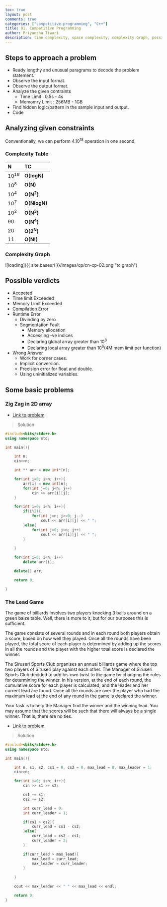 ```yaml
---
toc: true
layout: post
comments: true
categories: ["competitive-programming", "C++"]
title: 01. Competitive Programming 
author: Priyanshu Tiwari
description: time complexity, space complexity, complexity Graph, possible verdicts
---
```


## Steps to approach a problem

* Ready lengthy and unusual paragrams to decode the problem statement.
* Observe the input format.
* Observe the output format.
* Analyze the given contraints
    - Time Limit : 0.5s - 4s
    - Memomry Limit : 256MB - 1GB
* Find hidden logic/pattern in the sample input and output.
* Code

## Analyzing given constraints

Conventionally, we can perform 4.10<sup>18</sup> operation in one second.

### Complexity Table

| N | TC |
| :-- | :-- |
| 10<sup>18</sup> | **O(logN)** |
| 10<sup>8</sup> | **O(N)** |
| 10<sup>4</sup> | **O(N<sup>2</sup>)** |
| 10<sup>7</sup> | **O(NlogN)** |
| 10<sup>2</sup> | **O(N<sup>3</sup>)** |
| 90 | **O(N<sup>4</sup>)** |
| 20 | **O(2<sup>N</sup>)** |
| 11 | **O(N!)** |

### Complexity Graph

![loading]({{ site.baseurl }}/images/cp/cn-cp-02.png "tc graph")

## Possible verdicts

* Accpeted
* Time limit Exceeded
* Memory Limit Exceeded
* Compilation Error
* Runtime Error
    - Divinding by zero
    - Segmentation Fault 
        - Memory allocation
        - Accessing -ve indices
        - Declaring global array greater than 10<sup>8</sup>
        - Declaring local array greater than 10<sup>6</sup>(4M mem limit per function)
* Wrong Answer
    - Work for corner cases.
    - Implicit conversion.
    - Precision error for float and double.
    - Using uninitialized variables.

## Some basic problems


### Zig Zag in 2D array

* [Link to problem](https://classroom.codingninjas.com//app/classroom/me/430/content/7195/offering/50385/problem/3023)

> Solution

```cpp
#include<bits/stdc++.h>
using namespace std;

int main(){

    int n;
    cin>>n;

    int ** arr = new int*[n];

    for(int i=0; i<n; i++){
        arr[i] = new int[n];
        for(int j=0; j<n; j++)
            cin >> arr[i][j];
    }

    for(int i=0; i<n; i++){
        if(i%2){
            for(int j=n; j>=0; j--)
                cout << arr[i][j] << " ";
        }else{
            for(int j=0; j<n; j++)
                cout << arr[i][j] << " ";
        }
        
    }

    for(int i=0; i<n; i++)
        delete arr[i];

    delete[] arr;

    return 0;

}
```

### The Lead Game

The game of billiards involves two players knocking 3 balls around on a green baize table. Well, there is more to it, but for our purposes this is sufficient.

The game consists of several rounds and in each round both players obtain a score, based on how well they played. Once all the rounds have been played, the total score of each player is determined by adding up the scores in all the rounds and the player with the higher total score is declared the winner.

The Siruseri Sports Club organises an annual billiards game where the top two players of Siruseri play against each other. The Manager of Siruseri Sports Club decided to add his own twist to the game by changing the rules for determining the winner. In his version, at the end of each round, the cumulative score for each player is calculated, and the leader and her current lead are found. Once all the rounds are over the player who had the maximum lead at the end of any round in the game is declared the winner.

Your task is to help the Manager find the winner and the winning lead. You may assume that the scores will be such that there will always be a single winner. That is, there are no ties.

* [Link to problem](https://www.codechef.com/problems/TLG)

> Solution

```cpp
#include<bits/stdc++.h>
using namespace std;

int main(){

    int n, s1, s2, cs1 = 0, cs2 = 0, max_lead = 0, max_leader = 1;
    cin>>n;

    for(int i=0; i<n; i++){
        cin >> s1 >> s2;

        cs1 += s1;
        cs2 += s2;

        int curr_lead = 0;
        int curr_leader = 1;

        if(cs1 > cs2){
            curr_lead = cs1 - cs2;
        }else{
            curr_lead = cs2 - cs1;
            curr_leader = 2;
        }

        if(curr_lead > max_lead){
            max_lead = curr_lead;
            max_leader = curr_leader;
        }
        
    }

    cout << max_leader << " " << max_lead << endl;

    return 0;
}
```